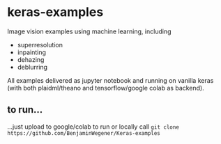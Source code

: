 # keras-examples

Image vision examples using machine learning, including

 - superresolution
 - inpainting
 - dehazing
 - deblurring
 
 All examples delivered as jupyter notebook and running on vanilla keras (with both plaidml/theano and tensorflow/google colab as backend).
 
## to run...
...just upload to google/colab to run or locally call
`git clone https://github.com/BenjaminWegener/Keras-examples`
